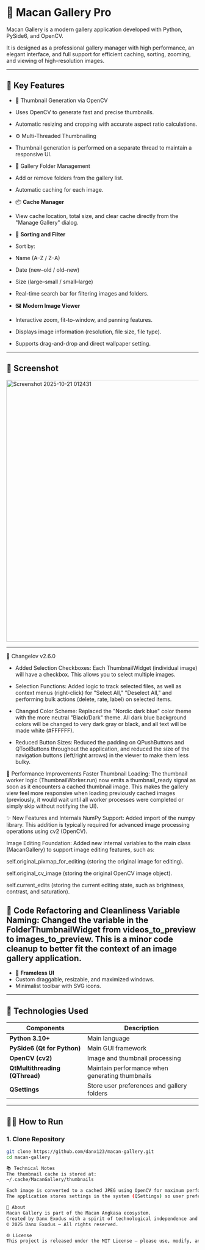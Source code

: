 # 🐯 Macan Gallery Pro

Macan Gallery is a modern gallery application developed with Python, PySide6, and OpenCV.

It is designed as a professional gallery manager with high performance, an elegant interface, and full support for efficient caching, sorting, zooming, and viewing of high-resolution images.

---

## 🚀 Key Features

- 🧠 Thumbnail Generation via OpenCV
- Uses OpenCV to generate fast and precise thumbnails.
- Automatic resizing and cropping with accurate aspect ratio calculations.

- ⚙️ Multi-Threaded Thumbnailing
- Thumbnail generation is performed on a separate thread to maintain a responsive UI.

- 📁 Gallery Folder Management
- Add or remove folders from the gallery list.
- Automatic caching for each image.

- 📦 **Cache Manager**
- View cache location, total size, and clear cache directly from the "Manage Gallery" dialog.

- 🧩 **Sorting and Filter**
- Sort by:
- Name (A–Z / Z–A)
- Date (new–old / old–new)
- Size (large–small / small–large)
- Real-time search bar for filtering images and folders.

- 🖼️ **Modern Image Viewer**
- Interactive zoom, fit-to-window, and panning features.
- Displays image information (resolution, file size, file type).
- Supports drag-and-drop and direct wallpaper setting.

---

## 📸 Screenshot
<img width="1009" height="686" alt="Screenshot 2025-10-21 012431" src="https://github.com/user-attachments/assets/73718fe7-af63-44df-98b4-c59244f47fcb" />



---
📝 Changelov v2.6.0
- Added Selection Checkboxes: Each ThumbnailWidget (individual image) will have a checkbox. This allows you to select multiple images.

- Selection Functions: Added logic to track selected files, as well as context menus (right-click) for "Select All," "Deselect All," and performing bulk actions (delete, rate, label) on selected items.

- Changed Color Scheme: Replaced the "Nordic dark blue" color theme with the more neutral "Black/Dark" theme. All dark blue background colors will be changed to very dark gray or black, and all text will be made white (#FFFFFF).

- Reduced Button Sizes: Reduced the padding on QPushButtons and QToolButtons throughout the application, and reduced the size of the navigation buttons (left/right arrows) in the viewer to make them less bulky.

🚀 Performance Improvements
Faster Thumbnail Loading: The thumbnail worker logic (ThumbnailWorker.run) now emits a thumbnail_ready signal as soon as it encounters a cached thumbnail image. This makes the gallery view feel more responsive when loading previously cached images (previously, it would wait until all worker processes were completed or simply skip without notifying the UI).

✨ New Features and Internals
NumPy Support: Added import of the numpy library. This addition is typically required for advanced image processing operations using cv2 (OpenCV).

Image Editing Foundation: Added new internal variables to the main class (MacanGallery) to support image editing features, such as:

self.original_pixmap_for_editing (storing the original image for editing).

self.original_cv_image (storing the original OpenCV image object).

self.current_edits (storing the current editing state, such as brightness, contrast, and saturation).

🔨 Code Refactoring and Cleanliness
Variable Naming: Changed the variable in the FolderThumbnailWidget from videos_to_preview to images_to_preview. This is a minor code cleanup to better fit the context of an image gallery application.
---

- 🧱 **Frameless UI**
- Custom draggable, resizable, and maximized windows.
- Minimalist toolbar with SVG icons.

---

## 🧰 Technologies Used

| Components | Description |
|-----------|------------|
| **Python 3.10+** | Main language |
| **PySide6 (Qt for Python)** | Main GUI framework |
| **OpenCV (cv2)** | Image and thumbnail processing |
| **QtMultithreading (QThread)** | Maintain performance when generating thumbnails |
| **QSettings** | Store user preferences and gallery folders |

---

## 🧑‍💻 How to Run

### 1. Clone Repository
```bash
git clone https://github.com/danx123/macan-gallery.git
cd macan-gallery

📚 Technical Notes
The thumbnail cache is stored at:
~/.cache/MacanGallery/thumbnails

Each image is converted to a cached JPEG using OpenCV for maximum performance.
The application stores settings in the system (QSettings) so user preferences are preserved.

🏢 About
Macan Gallery is part of the Macan Angkasa ecosystem.
Created by Danx Exodus with a spirit of technological independence and high efficiency.
© 2025 Danx Exodus — All rights reserved.

🌐 License
This project is released under the MIT License — please use, modify, and develop further with due credit.
